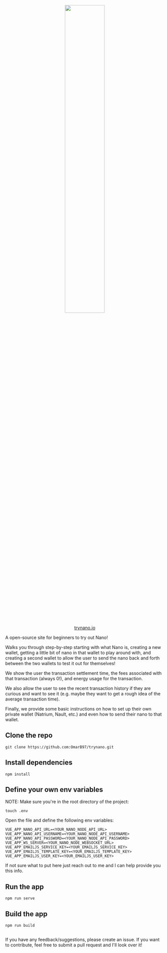 <p align="center">
  <a href="https://www.trynano.io">
    <img src="https://user-images.githubusercontent.com/21279036/109429629-84da3f80-79b1-11eb-8b73-83f456d67301.png" width="50%" height="50%">
  </a>
</p>

<p align="center">
  <a href="https://www.trynano.io">trynano.io</a>
</p>

A open-source site for beginners to try out Nano!

Walks you through step-by-step starting with what Nano is, creating a new wallet, getting a little bit of nano in that wallet to play around with, and creating a second wallet to allow the user to send the nano back and forth between the two wallets to test it out for themselves! 

We show the user the transaction settlement time, the fees associated with that transaction (always 0!), and energy usage for the transaction. 

We also allow the user to see the recent transaction history if they are curious and want to see it (e.g. maybe they want to get a rough idea of the average transaction time).

Finally, we provide some basic instructions on how to set up their own private wallet (Natrium, Nault, etc.) and even how to send their nano to that wallet.


## Clone the repo

```
git clone https://github.com:OmarB97/trynano.git
```

## Install dependencies

```
npm install 
```

## Define your own env variables

NOTE: Make sure you're in the root directory of the project:

```
touch .env
```

Open the file and define the following env variables:

```
VUE_APP_NANO_API_URL=<YOUR_NANO_NODE_API_URL>
VUE_APP_NANO_API_USERNAME=<YOUR_NANO_NODE_API_USERNAME>
VUE_APP_NANO_API_PASSWORD=<YOUR_NANO_NODE_API_PASSWORD>
VUE_APP_WS_SERVER=<YOUR_NANO_NODE_WEBSOCKET_URL>
VUE_APP_EMAILJS_SERVICE_KEY=<YOUR_EMAILJS_SERVICE_KEY>
VUE_APP_EMAILJS_TEMPLATE_KEY=<YOUR_EMAILJS_TEMPLATE_KEY>
VUE_APP_EMAILJS_USER_KEY=<YOUR_EMAILJS_USER_KEY>
```

If not sure what to put here just reach out to me and I can help provide you this info.


## Run the app

```
npm run serve
```

## Build the app

```
npm run build
```

##

If you have any feedback/suggestions, please create an issue. If you want to contribute, feel free to submit a pull request and I'll look over it!
